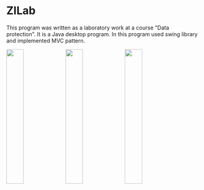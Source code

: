 # ZILab
This program was written as a laboratory work at a course "Data protection".
It is a Java desktop program. In this program used swing library and implemented MVC pattern.

<img src="https://cloud.githubusercontent.com/assets/11705749/11914749/70b61d40-a698-11e5-915a-3e0f6492287d.png" width="30%"></img> <img src="https://cloud.githubusercontent.com/assets/11705749/11914746/70a3b34e-a698-11e5-8705-51aa69bce164.png" width="30%"></img> <img src="https://cloud.githubusercontent.com/assets/11705749/11914748/70b34e80-a698-11e5-8ad6-9d7c75c970c3.png" width="30%"></img> 

